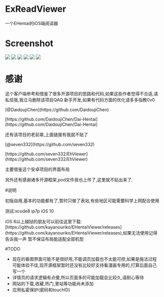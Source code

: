 # ExReadViewer
一个EHentai的iOS端阅读器

# Screenshot
![](https://ww4.sinaimg.cn/large/006tNbRwgw1fbd47i63qtj30yi1pcqia.jpg)
![](https://ww4.sinaimg.cn/large/006tNbRwgw1fbcn6ja25xj30yi1pc79p.jpg)
![](https://ww1.sinaimg.cn/large/006tNbRwgw1fbcn756g3oj30yi1pcamz.jpg)
![](https://ww4.sinaimg.cn/large/006tNbRwgw1fbcn7dthorj30yi1pcwje.jpg)
![](https://ww1.sinaimg.cn/large/006tNbRwgw1fbcn7zuko7j30yi1pc4cm.jpg)
![](https://ww2.sinaimg.cn/large/006tNbRwgw1fbd47rj146j30yi1pcaxr.jpg)

# 感谢
这个客户端参考和借鉴了很多开源项目的思路和代码,如果这些作者觉得不合适,请私信我,我立马删除该项目QAQ
新手开发,如果有代码方面的优化请多多指教0v0

<p>[@DaidoujiChen](https://github.com/DaidoujiChen)
<p>[https://github.com/DaidoujiChen/Dai-Hentai](https://github.com/DaidoujiChen/Dai-Hentai)
<p>还有该项目的老前辈,上面链接有我就不贴了

<p>[@seven332](https://github.com/seven332)
<p>[https://github.com/seven332/EhViewer](https://github.com/seven332/EhViewer)
<p>主要借鉴这个安卓项目的界面布局

另外还有感谢诸多开源框架,pod文件我也上传了,这里就不贴出来了.

#说明
<p>初版自用,基本的功能都有了,暂时只做了表站,有些地区可能需要科学上网配合使用
<p>测试:xcode8 ip7p iOS 10
<p>iOS 8以上越狱的朋友可以前往这里下载:[https://github.com/kayanouriko/EHentaiViewer/releases](https://github.com/kayanouriko/EHentaiViewer/releases),如果无法使用记得告诉我一声
暂不保证布局能适配全部机型

#TODO
* 现在的看图界面可能不是很好用,不能调页加载也不太能可控,如果是施法过程可能体验不佳,现开源框架暂时还没有比较好支持看漫画专用的,打算后面自己写一个
* 详情页的请求逻辑有点傻,所以页面多的可能加载会比较久,请耐心等待
* 网站的下载,收藏,热门,里站等功能尚未添加
* 应用私密保护(密码和touchID)


